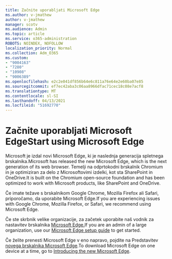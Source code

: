 ```yaml
---
title: Začnite uporabljati Microsoft Edge
ms.author: v-jmathew
author: v-jmathew
manager: scotv
ms.audience: Admin
ms.topic: article
ms.service: o365-administration
ROBOTS: NOINDEX, NOFOLLOW
localization_priority: Normal
ms.collection: Adm_O365
ms.custom:
- "9004163"
- "7280"
- "10908"
- "9006389"
ms.openlocfilehash: e2c2e041df856b64e6c811a76e64e2e60ba07e85
ms.sourcegitcommit: ef7ec42aba3c06aa8966dfac71cec18c08e7acf8
ms.translationtype: MT
ms.contentlocale: sl-SI
ms.lasthandoff: 04/13/2021
ms.locfileid: "51692770"
---
```

# <a name="start-using-microsoft-edge"></a><span data-ttu-id="55df0-102">Začnite uporabljati Microsoft Edge</span><span class="sxs-lookup"><span data-stu-id="55df0-102">Start using Microsoft Edge</span></span>

<span data-ttu-id="55df0-103">Microsoft je izdal novi Microsoft Edge, ki je naslednja generacija spletnega brskalnika.</span><span class="sxs-lookup"><span data-stu-id="55df0-103">Microsoft has released the new Microsoft Edge, which is the next generation of its web browser.</span></span> <span data-ttu-id="55df0-104">Temelji na odprtokodni brskalnik Chromium in je optimiziran za delo z Microsoftovimi izdelki, kot sta SharePoint in OneDrive.</span><span class="sxs-lookup"><span data-stu-id="55df0-104">It is built on the Chromium open-source foundation and has been optimized to work with Microsoft products, like SharePoint and OneDrive.</span></span>

<span data-ttu-id="55df0-105">Če imate težave s brskalnikom Google Chrome, Mozilla Firefox ali Safari, priporočamo, da uporabite Microsoft Edge.</span><span class="sxs-lookup"><span data-stu-id="55df0-105">If you are experiencing issues with Google Chrome, Mozilla Firefox, or Safari, we recommend using Microsoft Edge.</span></span>

<span data-ttu-id="55df0-106">Če ste skrbnik velike organizacije, za začetek uporabite naš vodnik za nastavitev brskalnika [Microsoft Edge.](https://go.microsoft.com/fwlink/?linkid=2142423)</span><span class="sxs-lookup"><span data-stu-id="55df0-106">If you are an admin of a large organization, use our [Microsoft Edge setup guide](https://go.microsoft.com/fwlink/?linkid=2142423) to get started.</span></span>

<span data-ttu-id="55df0-107">Če želite prenesti Microsoft Edge v eno napravo, pojdite na Predstavitev [novega brskalnika Microsoft Edge](https://go.microsoft.com/fwlink/?linkid=2141049).</span><span class="sxs-lookup"><span data-stu-id="55df0-107">To download Microsoft Edge on one device at a time, go to [Introducing the new Microsoft Edge](https://go.microsoft.com/fwlink/?linkid=2141049).</span></span>
